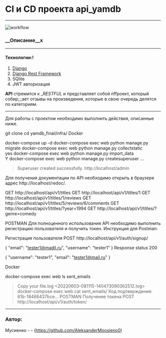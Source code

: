 # CI и CD проекта api_yamdb
***
![workflow](https://github.com/AleksanderMoosieno/yamdb_final/actions/workflows/yamdb_workflow.yml/badge.svg)
### __Описание__x
***
#### Технологии:!
1. [Django](https://www.djangoproject.com)
2. [Django Rest Framework](https://www.django-rest-frvamework.org)
3. SQlite
4. JWT авторизация

__API__ стремится к __RESTFUL_ и представляет собой пffроект, который собир;;;ает отзывы
на произведения, которые в свою очередь делятся по категориям.
***
Для работы с проектом необходимо выполнить действия, описанные ниже.

git clone <project>
cd yamdb_final/infra/
Docker

docker-compose up -d
docker-compose exec web python manage.py migrate
docker-compose exec web python manage.py collectstatic  
yes
docker-compose exec web python manage.py import_data  
Y
docker-compose exec web python manage.py createsuperuser
...  
> Superuser created successfully.
http://localhost/admin

Для получения документации по API необходимо открыть в браузере адрес http://localhost/redoc/.

GET http://localhost/api/v1/titles
GET http://localhost/api/v1/titles/1
GET http://localhost/api/v1/titles/1/reviews
GET http://localhost/api/v1/titles/5/reviews/6/comments
GET http://localhost/api/v1/titles/?year=1994
GET http://localhost/api/v1/titles/?genre=comedy

POSTMAN
Для полноценного использования API необходимо выполнить регистрацию пользователя и получить токен. Инструкция для Postman:

Регистрация пользователя
POST http://localhost/api/v1/auth/signup/

{
    "email": "tester1@madil.ru",
    "username": "tester1"
}
Response status 200 

{
    "username": "tester1",
    "email": "tester1@mail.ru"
}

Docker

docker-compose exec web ls sent_emails  
> Copy your file.log <20220603-081115-140473090362512.log>
docker-compose exec web cat sent_emails/<PASTE your file log>
> Код подтверждения: 61b-18466437bce...
POSTMAN
Получение токена POST http://localhost/api/v1/auth/token/

***
### Автор:
Мусиенко  -  - (https://github.com/AleksanderMoosieno0)

